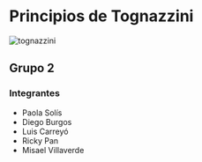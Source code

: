 # Principios de Tognazzini

![tognazzini](https://imgr.search.brave.com/qivCelvyWLalxCeU3xZc3YLDyPNTS96cw17fw89e1IA/fit/1200/1200/ce/1/aHR0cDovL2Fza3Rv/Zy5jb20vYXRjL3dw/LWNvbnRlbnQvdXBs/b2Fkcy8yMDEyLzEx/L0JydWNlLVRvZ25h/enppbmktUGhvdG8t/My5qcGc)

## Grupo 2
### Integrantes
* Paola Solís
* Diego Burgos
* Luis Carreyó
* Ricky Pan
* Misael Villaverde
